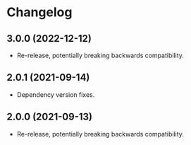 # Changelog

## 3.0.0 (2022-12-12)

- Re-release, potentially breaking backwards compatibility.

## 2.0.1 (2021-09-14)

- Dependency version fixes.

## 2.0.0 (2021-09-13)

- Re-release, potentially breaking backwards compatibility.
